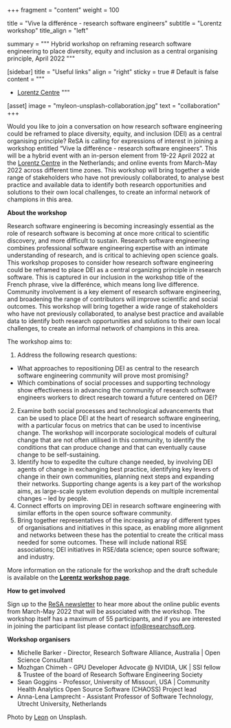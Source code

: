 +++
fragment = "content"
weight = 100

title = "Vive la differénce - research software engineers"
subtitle = "Lorentz workshop"
title_align = "left"

summary = """
Hybrid workshop on reframing research software engineering to place diversity, equity and inclusion as a central organising principle, April 2022
"""

[sidebar]
  title = "Useful links"
  align = "right"
  sticky = true # Default is false
  content = """
  * [Lorentz Centre](https://www.lorentzcenter.nl/about-us.html)
  """

[asset]
  image = "myleon-unsplash-collaboration.jpg"
  text = "collaboration"
+++

Would you like to join a conversation on how research software engineering could be reframed to place diversity, equity, and inclusion (DEI) as a central organising principle? ReSA is calling for expressions of interest in joining a workshop entitled “Vive la differénce - research software engineers”. This will be a hybrid event with an in-person element from 19-22 April 2022 at the [Lorentz Centre](https://www.lorentzcenter.nl/about-us.html) in the Netherlands; and online events from March-May 2022 across different time zones.  This workshop will bring together a wide range of stakeholders who have not previously collaborated, to analyse best practice and available data to identify both research opportunities and solutions to their own local challenges, to create an informal network of champions in this area.

**About the workshop**

Research software engineering is becoming increasingly essential as the role of research software is becoming at once more critical to scientific discovery, and more difficult to sustain. Research software engineering  combines professional software engineering expertise with an intimate understanding of research, and is critical to achieving open science goals. This workshop proposes to consider how research software engineering could be reframed to place DEI as a central organizing principle in research software. This is captured in our inclusion in the workshop title of the French phrase, vive la differénce, which means long live difference. Community involvement is a key element of research software engineering, and broadening the range of contributors will improve scientific and social outcomes. This workshop will bring together a wide range of stakeholders who have not previously collaborated, to analyse best practice and available data to identify both research opportunities and solutions to their own local challenges, to create an informal network of champions in this area.

The workshop aims to:
1. Address the following research questions:
* What approaches to repositioning DEI as central to the research software engineering community will prove most promising?
* Which combinations of social processes and supporting technology show effectiveness in advancing the community of research software engineers workers to direct research toward a future centered on DEI?
2. Examine both social processes and technological advancements that can be used to place DEI at the heart of research software engineering, with a particular focus on metrics that can be used to incentivise change. The workshop will incorporate sociological models of cultural change that are not often utilised in this community, to identify the conditions that can produce change and that can eventually cause change to be self-sustaining.
3. Identify how to expedite the culture change needed, by involving DEI agents of change in exchanging best practice, identifying key levers of change in their own communities, planning next steps and expanding their networks. Supporting change agents is a key part of the workshop aims, as large-scale system evolution depends on multiple incremental changes – led by people.  
4. Connect efforts on improving DEI in research software engineering with similar efforts in the open source software community.
5. Bring together representatives of the increasing array of different types of organisations and initiatives in this space, as enabling more alignment and networks between these has the potential to create the critical mass needed for some outcomes. These will include national RSE associations; DEI initiatives in RSE/data science; open source software; and industry.

More information on the rationale for the workshop and the draft schedule is available on the **[Lorentz workshop page](https://www.researchsoft.org/lorentz/)**.

**How to get involved**

Sign up to the [ReSA newsletter](https://www.researchsoft.org/news/) to hear more about the online public events from March-May 2022 that will be associated with the workshop. The workshop itself has a maximum of 55 participants, and if you are interested in joining the participant list please contact [info@researchsoft.org](mailto:info@researchsoft.org).

**Workshop organisers**

* Michelle Barker - Director, Research Software Alliance, Australia | Open Science Consultant
* Mozhgan Chimeh  - GPU Developer Advocate @ NVIDIA, UK | SSI fellow & Trustee of the board of Research Software Engineering Society
* Sean Goggins - Professor, University of Missouri, USA | Community Health Analytics Open Source Software (CHAOSS) Project lead
* Anna-Lena Lamprecht - Assistant Professor of Software Technology, Utrecht University, Netherlands



Photo by <a href="https://unsplash.com/@myleon">Leon</a> on Unsplash.
